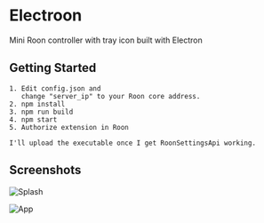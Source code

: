 # Electroon
Mini Roon controller with tray icon built with Electron

## Getting Started
```
1. Edit config.json and
   change "server_ip" to your Roon core address.
2. npm install
3. npm run build
4. npm start
5. Authorize extension in Roon

I'll upload the executable once I get RoonSettingsApi working.
```

## Screenshots
![Splash](https://github.com/wwwizzarrdry/Electroon/blob/master/splashscreen.PNG)

![App](https://github.com/wwwizzarrdry/Electroon/blob/master/trayapp.PNG)


  
